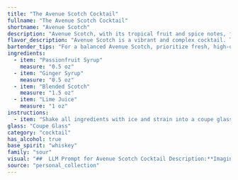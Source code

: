 ```yaml
---
title: "The Avenue Scotch Cocktail"
fullname: "The Avenue Scotch Cocktail"
shortname: "Avenue Scotch"
description: "Avenue Scotch, with its tropical fruit and spice notes, falls squarely into the **Contemporary Cocktail** family.  It blends classic elements like blended scotch and lime juice with modern flavor profiles, showcasing the vibrant experimentation happening in the world of cocktails today. "
flavor_description: "Avenue Scotch is a vibrant and complex cocktail. The passionfruit syrup brings a burst of tropical sweetness, balanced by the spicy heat of the ginger syrup. The blended Scotch adds depth and smokiness, while the lime juice provides a refreshing acidity. The interplay of these flavors creates a well-rounded and surprisingly harmonious experience, offering a unique twist on a classic Scotch cocktail. "
bartender_tips: "For a balanced Avenue Scotch, prioritize fresh, high-quality ingredients. Use a good quality blended Scotch with a bit of peat for complexity.  Measure your syrups precisely – a little goes a long way.  Shake vigorously with ice to chill and emulsify, then double strain for a crystal-clear presentation. Garnish with a lime wheel and a sprig of fresh mint. "
ingredients:
  - item: "Passionfruit Syrup"
    measure: "0.5 oz"
  - item: "Ginger Syrup"
    measure: "0.5 oz"
  - item: "Blended Scotch"
    measure: "1.5 oz"
  - item: "Lime Juice"
    measure: "1 oz"
instructions:
  - item: "Shake all ingredients with ice and strain into a coupe glass."
glass: "Coupe Glass"
category: "cocktail"
has_alcohol: true
base_spirit: "whiskey"
family: "sour"
visual: "##  LLM Prompt for Avenue Scotch Cocktail Description:**Imagine a beautifully crafted cocktail called Avenue Scotch.  The drink is made with Passionfruit Syrup, Ginger Syrup, Blended Scotch, and Lime Juice. Describe the cocktail's appearance in detail. Consider the following:* **Color:** What is the overall color of the drink? Does it have any layers or gradients?* **Texture:** Is the drink clear, cloudy, or have any visible particulates? * **Garnish:** What type of garnish, if any, is used? How does it enhance the visual appeal?* **Glassware:** What type of glass is the cocktail served in? How does the shape of the glass affect the overall presentation?* **Lighting:** How does the light interact with the cocktail? Does it highlight any specific aspects of its appearance? **For example, consider a scenario where the drink is served in a chilled coupe glass with a lime wheel garnish.  Describe the color of the drink, the clarity of the liquid, and the effect of the light on the garnish.** The more detailed and sensory your description, the more immersive and appealing it will be. "
source: "personal_collection"
---
```


